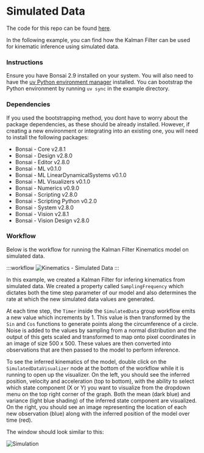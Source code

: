 # Simulated Data

The code for this repo can be found [here](https://github.com/bonsai-rx/machinelearning-examples/tree/main/examples/LinearDynamicalSystems/Kinematics/SimulatedData).

In the following example, you can find how the Kalman Filter can be used for kinematic inference using simulated data.

### Instructions

Ensure you have Bonsai 2.9 installed on your system. You will also need to have the [uv Python environment manager](https://docs.astral.sh/uv/) installed. You can bootstrap the Python environment by running `uv sync` in the example directory.

### Dependencies

If you used the bootstrapping method, you dont have to worry about the package dependencies, as these should be already installed. However, if creating a new environment or integrating into an existing one, you will need to install the following packages:

* Bonsai - Core v2.8.1
* Bonsai - Design v2.8.0
* Bonsai - Editor v2.8.0
* Bonsai - ML v0.1.0
* Bonsai - ML LinearDynamicalSystems v0.1.0
* Bonsai - ML Visualizers v0.1.0
* Bonsai - Numerics v0.9.0
* Bonsai - Scripting v2.8.0
* Bonsai - Scripting Python v0.2.0
* Bonsai - System v2.8.0
* Bonsai - Vision v2.8.1
* Bonsai - Vision Design v2.8.0

### Workflow

Below is the workflow for running the Kalman Filter Kinematics model on simulated data.

:::workflow
![Kinematics - Simulated Data](Simulation.bonsai)
:::

In this example, we created a Kalman Filter for infering kinematics from simulated data. We created a property called `SamplingFrequency` which dictates both the time step parameter of our model and also determines the rate at which the new simulated data values are generated.

At each time step, the `Timer` inside the `SimulatedData` group workflow emits a new value which increments by 1. This value is then transformed by the `Sin` and `Cos` functions to generate points along the circumference of a circle. Noise is added to the values by sampling from a normal distribution and the output of this gets scaled and transformed to map onto pixel coordinates in an image of size 500 x 500. These values are then converted into observations that are then passed to the model to perform inference.

To see the inferred kinematics of the model, double click on the `SimulatedDataVisualizer` node at the bottom of the workflow while it is running to open up the visualizer. On the left, you should see the inferred position, velocity and acceleration (top to bottom), with the ability to select which state component (X or Y) you want to visualize from the dropdown menu on the top right corner of the graph. Both the mean (dark blue) and variance (light blue shading) of the inferred state component are visualized. On the right, you should see an image representing the location of each new observation (blue) along with the inferred position of the model over time (red).

The window should look similar to this:

![Simulation](Simulation.gif)
